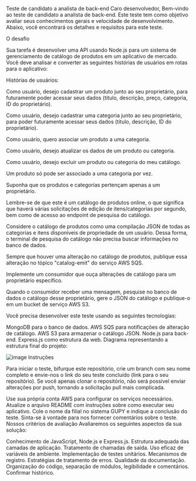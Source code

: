 Teste de candidato a analista de back-end
Caro desenvolvedor,
Bem-vindo ao teste de candidato a analista de back-end. Este teste tem como objetivo avaliar seus conhecimentos gerais e velocidade de desenvolvimento. Abaixo, você encontrará os detalhes e requisitos para este teste.

O desafio

Sua tarefa é desenvolver uma API usando Node.js para um sistema de gerenciamento de catálogo de produtos em um aplicativo de mercado. Você deve analisar e converter as seguintes histórias de usuários em rotas para o aplicativo:

Histórias de usuários:

Como usuário, desejo cadastrar um produto junto ao seu proprietário, para futuramente poder acessar seus dados (título, descrição, preço, categoria, ID do proprietário).

Como usuário, desejo cadastrar uma categoria junto ao seu proprietário, para poder futuramente acessar seus dados (título, descrição, ID do proprietário).

Como usuário, quero associar um produto a uma categoria.

Como usuário, desejo atualizar os dados de um produto ou categoria.

Como usuário, desejo excluir um produto ou categoria do meu catálogo.

Um produto só pode ser associado a uma categoria por vez.

Suponha que os produtos e categorias pertençam apenas a um proprietário.

Lembre-se de que este é um catálogo de produtos online, o que significa que haverá várias solicitações de edição de itens/categorias por segundo, bem como de acesso ao endpoint de pesquisa do catálogo.

Considere o catálogo de produtos como uma compilação JSON de todas as categorias e itens disponíveis de propriedade de um usuário. Dessa forma, o terminal de pesquisa do catálogo não precisa buscar informações no banco de dados.

Sempre que houver uma alteração no catálogo de produtos, publique essa alteração no tópico "catalog-emit" do serviço AWS SQS.

Implemente um consumidor que ouça alterações de catálogo para um proprietário específico.

Quando o consumidor receber uma mensagem, pesquise no banco de dados o catálogo desse proprietário, gere o JSON do catálogo e publique-o em um bucket de serviço AWS S3.

Você precisa desenvolver este teste usando as seguintes tecnologias:

MongoDB para o banco de dados.
AWS SQS para notificações de alteração de catálogo.
AWS S3 para armazenar o catálogo JSON.
Node.js para back-end.
Express.js como estrutura da web.
Diagrama representando a estrutura final do projeto:

![image]( https://github.com/githubanotaai/new-test-backend-nodejs/assets/52219768/504ba448-f128-41db-ae86-18dc19c0dc9d )
Instruções

Para iniciar o teste, bifurque este repositório, crie um branch com seu nome completo e envie-nos o link do seu teste concluído (link para o seu repositório). Se você apenas clonar o repositório, não será possível enviar alterações por push, tornando a solicitação pull mais complicada.

Use sua própria conta AWS para configurar os serviços necessários.
Atualize o arquivo README com instruções sobre como executar seu aplicativo.
Cole o nome da filial no sistema GUPY e indique a conclusão do teste.
Sinta-se à vontade para nos fornecer comentários sobre o teste.
Nossos critérios de avaliação Avaliaremos os seguintes aspectos da sua solução:

Conhecimento de JavaScript, Node.js e Express.js.
Estrutura adequada das camadas de aplicação.
Tratamento de chamadas de saída.
Uso eficaz de variáveis ​​de ambiente.
Implementação de testes unitários.
Mecanismos de registro.
Estratégias de tratamento de erros.
Qualidade da documentação.
Organização do código, separação de módulos, legibilidade e comentários.
Confirmar histórico.